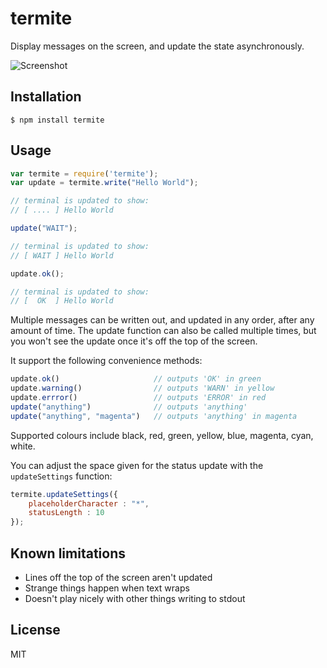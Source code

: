 # termite

Display messages on the screen, and update the state asynchronously.

![Screenshot](https://dl.dropboxusercontent.com/u/624582/github/termite.png)

## Installation 

```
$ npm install termite
```

## Usage

```js
var termite = require('termite');
var update = termite.write("Hello World");

// terminal is updated to show:
// [ .... ] Hello World

update("WAIT");

// terminal is updated to show:
// [ WAIT ] Hello World

update.ok();

// terminal is updated to show:
// [  OK  ] Hello World
```

Multiple messages can be written out, and updated in any order, after any amount of time.
The update function can also be called multiple times, but you won't see the update once it's off the top of the screen.

It support the following convenience methods:

```js
update.ok() 					// outputs 'OK' in green
update.warning() 				// outputs 'WARN' in yellow
update.errror() 				// outputs 'ERROR' in red
update("anything")				// outputs 'anything'
update("anything", "magenta")	// outputs 'anything' in magenta
```
Supported colours include black, red, green, yellow, blue, magenta, cyan, white.

You can adjust the space given for the status update with the `updateSettings` function:

```js
termite.updateSettings({
	placeholderCharacter : "*",
	statusLength : 10
});
```

## Known limitations

* Lines off the top of the screen aren't updated
* Strange things happen when text wraps
* Doesn't play nicely with other things writing to stdout

## License

MIT